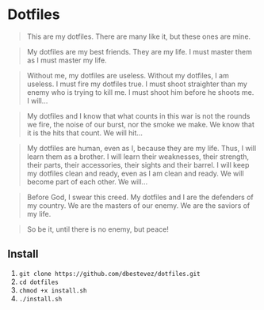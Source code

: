 # Dotfiles

> This are my dotfiles. There are many like it, but these ones are mine.

> My dotfiles are my best friends. They are my life. I must master them as I
> must master my life.

> Without me, my dotfiles are useless. Without my dotfiles, I am useless. I must
> fire my dotfiles true. I must shoot straighter than my enemy who is trying to
> kill me. I must shoot him before he shoots me. I will...

> My dotfiles and I know that what counts in this war is not the rounds we fire,
> the noise of our burst, nor the smoke we make. We know that it is the hits
> that count. We will hit...

> My dotfiles are human, even as I, because they are my life. Thus, I will
> learn them as a brother. I will learn their weaknesses, their strength, their
> parts, their accessories, their sights and their barrel.  I will keep my
> dotfiles clean and ready, even as I am clean and ready. We will become part of
> each other. We will...

> Before God, I swear this creed. My dotfiles and I are the defenders of my
> country. We are the masters of our enemy. We are the saviors of my life.

> So be it, until there is no enemy, but peace!

## Install

1. `git clone https://github.com/dbestevez/dotfiles.git`
2. `cd dotfiles`
3. `chmod +x install.sh`
4. `./install.sh`
